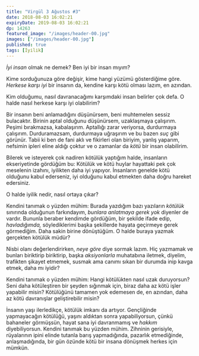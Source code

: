 ```yaml
---
title: "Virgül 3 Ağustos #3"
date: 2018-08-03 16:02:21
expiryDate: 2019-08-03 16:02:21
dp: 14263
featured_image: "/images/header-00.jpg"
images: ["/images/header-00.jpg"]
published: true
tags: [İyilik]
---
```




*İyi insan* olmak ne demek? Ben iyi bir insan mıyım?

Kime sorduğunuza göre değişir, kime hangi yüzümü gösterdiğime göre. *Herkese
karşı iyi* bir insanın da, kendine karşı kötü olması lazım, en azından.

Kim olduğumu, nasıl davranacağımı karşımdaki insan belirler çok defa. O halde
nasıl herkese karşı iyi olabilirim?

Bir insanın beni anlamadığını düşünürsem, beni muhtemelen sessiz bulacaktır.
Birinin aptal olduğunu düşünürsem, uzaklaşmaya çalışırım. Peşimi bırakmazsa,
kabalaşırım. Aptallığı zarar veriyorsa, durdurmaya çalışırım. Durduramazsam,
durdurmaya uğraşırım ve bu bazen *suç* gibi görünür. Tabii ki ben de fani aklı
ve fikirleri olan biriyim, yanlış yaparım, nefsimin ipleri eline aldığı çoktur
ve o zamanlar da *kötü* bir insan olabilirim.

Bilerek ve isteyerek çok nadiren kötülük yaptığım halde, insanların
ekseriyetinde gördüğüm bu: Kötülük ve kötü huylar hayattaki pek çok meselenin
izahını, iyilikten daha iyi yapıyor. İnsanların genelde kötü olduğunu kabul
ederseniz, iyi olduğunu kabul etmekten daha doğru hareket edersiniz.

O halde iyilik nedir, nasıl ortaya çıkar?

Kendini tanımak o yüzden mühim: Burada yazdığım bazı yazıların *kötülük*
sınırında olduğunun farkındayım, *bunlara anlatmaya gerek yok* diyenler de
vardır. Bununla beraber kendimde gördüğüm, bir şekilde ifade edip,
*havladığımda,* söylediklerimi başka şekillerde hayata geçirmeye gerek
görmediğim. Daha sakin birine dönüştüğüm. O halde buraya yazmak gerçekten
kötülük müdür?

Nisbi olanı değerlendirirken, *neye göre* diye sormak lazım. Hiç yazmamak ve
bunları biriktirip biriktirip, başka *aksiyonlarla* muhatabına iletmek, diyelim,
trafikten şikayet etmemek, susmak ama canımı sıkan bir durumda inip kavga etmek,
daha mı iyidir?

Kendini tanımak o yüzden mühim: Hangi kötülükten nasıl uzak duruyorsun? Seni
daha kötüleştiren bir şeyden sığınmak için, biraz daha az kötü işler yapabilir
misin? Kötülüğünü tamamen yok edemesen de, en azından, daha az kötü davranışlar
geliştirebilir misin?

İnsanın yaşı ilerledikçe, kötülük imkanı da artıyor. Gençliğinde yapmayacağın
kötülüğü, yaşını aldıktan sonra yapabiliyorsun, çünkü bahaneler görmüşsün, hayat
sana iyi davranmamış ve *hakkım* diyebiliyorsun. Kendini tanımak bu yüzden
mühim. Zihninin gerisiyle, rüyalarının ipini elinde tutanla barış yapmadığında,
pazarlık etmediğinde, anlaşmadığında, bir gün özünde kötü bir insana dönüşmek
herkes için mümkün.


